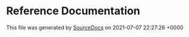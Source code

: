 # Reference Documentation

This file was generated by [SourceDocs](https://github.com/eneko/SourceDocs) on 2021-07-07 22:27:26 +0000